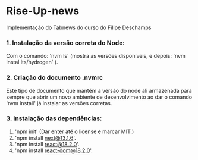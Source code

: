 # Rise-Up-news
Implementação do Tabnews do curso do Filipe Deschamps

### 1. Instalação da versão correta do Node:
 Com o comando: 'nvm ls' (mostra as versões disponíveis, e depois: 'nvm instal lts/hydrogen' ).
### 2. Criação do documento .nvmrc
Este tipo de documento que mantém a versão do node ali armazenada para sempre que abrir um novo ambiente de desenvolvimento ao dar o comando 'nvm install' já instalar as versões corretas.
### 3. Instalação das dependências:
1. 'npm init' (Dar enter até o license e marcar MIT.)
2. 'npm install next@13.1.6'.
3. 'npm install react@18.2.0'.
4. 'npm install react-dom@18.2.0'.
